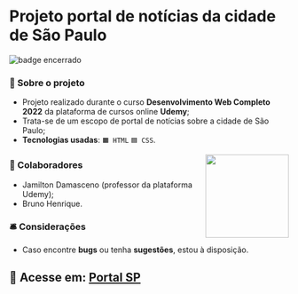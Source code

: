 # Projeto portal de notícias da cidade de São Paulo

![badge encerrado](https://github.com/bhS1lva/Projeto-Portal-de-Noticias/assets/101880543/3579ccf2-a5c2-4d12-a3d0-1354f8aba233)

### 📝 Sobre o projeto

* Projeto realizado durante o curso <strong>Desenvolvimento Web Completo 2022</strong> da plataforma de cursos online <strong>Udemy</strong>;
* Trata-se de um escopo de portal de notícias sobre a cidade de São Paulo;
* <strong>Tecnologias usadas</strong>: `🟧 HTML` `🟦 CSS`.

<img align="right" width="150" src="https://media.discordapp.net/attachments/1012493604599631875/1030256994600358001/bandeiraSPGIF.gif">

### 👥 Colaboradores

* Jamilton Damasceno (professor da plataforma Udemy);
* Bruno Henrique.

### 🛎 Considerações 

* Caso encontre <strong>bugs</strong> ou tenha <strong>sugestões</strong>, estou à disposição.

## 🔗 Acesse em: <a href="https://bhs1lva.github.io/Projeto-Portal-de-Noticias/">Portal SP</a>
